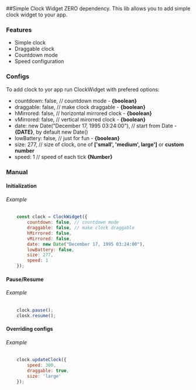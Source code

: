 ##Simple Clock Widget
ZERO dependency.
This lib allows you to add simple clock widget to your app.

### Features
- Simple clock
- Draggable clock
- Countdown mode
- Speed configuration

### Configs
To add clock to yor app run ClockWidget with prefered options:
- countdown: false, // countdown mode - **{boolean}**
- draggable: false, // make clock draggable - **{boolean}**
- hMirrored: false, // horizontal mirrored clock - **{boolean}**
- vMirrored: false, // vertical mirorred clock - **{boolean}**
- date: new Date("December 17, 1995 03:24:00"), // start from Date - **{DATE}**, by default new Date()
- lowBattery: false, // just for fun - **{boolean}**
- size: 277,  // size of clock, one of **['small', 'medium', large']** or **custom number**
- speed: 1 // speed of each tick **{Number}**

### Manual
#### Initialization
###### Example
```javascript
	const clock = ClockWidget({
		countdown: false, // countdown mode
		draggable: false, // make clock draggable
		hMirrored: false,
		vMirrored: false,
		date: new Date("December 17, 1995 03:24:00"),
		lowBattery: false,
		size: 277,
		speed: 1
	});
```
#### Pause/Resume
###### Example
```javascript
	clock.pause();
	closk.resume();
```

#### Overriding configs
###### Example
```javascript
	clock.updateClock({
		speed: 300,
		draggable: true,
		size: 'large'
	});
```